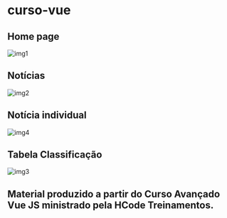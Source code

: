 # curso-vue
## Home page
![img1](https://user-images.githubusercontent.com/38875531/108762298-b3c66080-752e-11eb-871e-804e482c59c8.JPG)

## Notícias

![img2](https://user-images.githubusercontent.com/38875531/108762322-baed6e80-752e-11eb-913f-fc9f54905639.JPG)

## Notícia individual

![img4](https://user-images.githubusercontent.com/38875531/108762350-c2ad1300-752e-11eb-8665-59cfc9a6876c.JPG)

## Tabela Classificação

![img3](https://user-images.githubusercontent.com/38875531/108762338-be80f580-752e-11eb-825a-6c71043b9b7d.JPG)


## Material produzido a partir do Curso Avançado Vue JS ministrado pela HCode Treinamentos.

